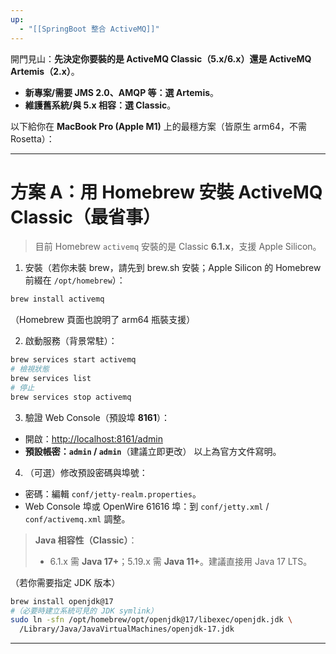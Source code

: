 ```yaml
---
up:
  - "[[SpringBoot 整合 ActiveMQ]]"
---
```

開門見山：**先決定你要裝的是 ActiveMQ Classic（5.x/6.x）還是 ActiveMQ Artemis（2.x）**。

* **新專案/需要 JMS 2.0、AMQP 等：選 Artemis**。
* **維護舊系統/與 5.x 相容：選 Classic**。

以下給你在 **MacBook Pro (Apple M1)** 上的最穩方案（皆原生 arm64，不需 Rosetta）：

---

# 方案 A：用 Homebrew 安裝 **ActiveMQ Classic**（最省事）

> 目前 Homebrew `activemq` 安裝的是 Classic **6.1.x**，支援 Apple Silicon。

1. 安裝（若你未裝 brew，請先到 brew\.sh 安裝；Apple Silicon 的 Homebrew 前綴在 `/opt/homebrew`）：

```bash
brew install activemq
```

（Homebrew 頁面也說明了 arm64 瓶裝支援）

2. 啟動服務（背景常駐）：

```bash
brew services start activemq
# 檢視狀態
brew services list
# 停止
brew services stop activemq
```

3. 驗證 Web Console（預設埠 **8161**）：

* 開啟：[http://localhost:8161/admin](http://localhost:8161/admin)
* **預設帳密：`admin` / `admin`**（建議立即更改）
  以上為官方文件寫明。

4. （可選）修改預設密碼與埠號：

* 密碼：編輯 `conf/jetty-realm.properties`。
* Web Console 埠或 OpenWire 61616 埠：到 `conf/jetty.xml` / `conf/activemq.xml` 調整。

> **Java 相容性（Classic）**：
>
> * 6.1.x 需 **Java 17+**；5.19.x 需 **Java 11+**。建議直接用 Java 17 LTS。

（若你需要指定 JDK 版本）

```bash
brew install openjdk@17
#（必要時建立系統可見的 JDK symlink）
sudo ln -sfn /opt/homebrew/opt/openjdk@17/libexec/openjdk.jdk \
  /Library/Java/JavaVirtualMachines/openjdk-17.jdk
```

---